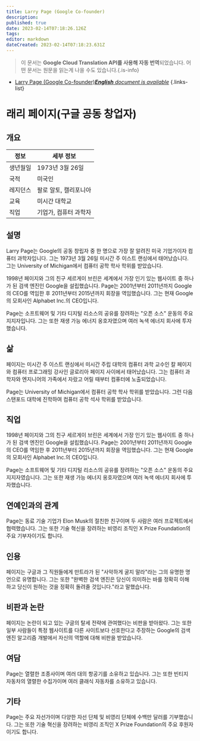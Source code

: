 ```yaml
---
title: Larry Page (Google Co-founder)
description: 
published: true
date: 2023-02-14T07:18:26.126Z
tags: 
editor: markdown
dateCreated: 2023-02-14T07:18:23.631Z
---
```


> 이 문서는 **Google Cloud Translation API를 사용해 자동 번역**되었습니다.
어떤 문서는 원문을 읽는게 나을 수도 있습니다.{.is-info}



- [Larry Page (Google Co-founder)***English** document is available*](/en/Knowledge-base/Dictionary/Person/larry-page-google-co-founder)
{.links-list}


# 래리 페이지(구글 공동 창업자)

## 개요

| 정보 | 세부 정보 |
| ---------- | ------- |
| 생년월일 | 1973년 3월 26일 |
| 국적 | 미국인 |
| 레지던스 | 팔로 알토, 캘리포니아 |
| 교육 | 미시간 대학교 |
| 직업 | 기업가, 컴퓨터 과학자 |

## 설명

Larry Page는 Google의 공동 창립자 중 한 명으로 가장 잘 알려진 미국 기업가이자 컴퓨터 과학자입니다. 그는 1973년 3월 26일 미시간 주 이스트 랜싱에서 태어났습니다. 그는 University of Michigan에서 컴퓨터 공학 학사 학위를 받았습니다.

1998년 페이지와 그의 친구 세르게이 브린은 세계에서 가장 인기 있는 웹사이트 중 하나가 된 검색 엔진인 Google을 설립했습니다. Page는 2001년부터 2011년까지 Google의 CEO를 역임한 후 2011년부터 2015년까지 회장을 역임했습니다. 그는 현재 Google의 모회사인 Alphabet Inc.의 CEO입니다.

Page는 소프트웨어 및 기타 디지털 리소스의 공유를 장려하는 "오픈 소스" 운동의 주요 지지자입니다. 그는 또한 재생 가능 에너지 옹호자였으며 여러 녹색 에너지 회사에 투자했습니다.

## 삶

페이지는 미시간 주 이스트 랜싱에서 미시간 주립 대학의 컴퓨터 과학 교수인 칼 페이지와 컴퓨터 프로그래밍 강사인 글로리아 페이지 사이에서 태어났습니다. 그는 컴퓨터 과학자와 엔지니어의 가족에서 자랐고 어릴 때부터 컴퓨터에 노출되었습니다.

Page는 University of Michigan에서 컴퓨터 공학 학사 학위를 받았습니다. 그런 다음 스탠포드 대학에 진학하여 컴퓨터 공학 석사 학위를 받았습니다.

## 직업

1998년 페이지와 그의 친구 세르게이 브린은 세계에서 가장 인기 있는 웹사이트 중 하나가 된 검색 엔진인 Google을 설립했습니다. Page는 2001년부터 2011년까지 Google의 CEO를 역임한 후 2011년부터 2015년까지 회장을 역임했습니다. 그는 현재 Google의 모회사인 Alphabet Inc.의 CEO입니다.

Page는 소프트웨어 및 기타 디지털 리소스의 공유를 장려하는 "오픈 소스" 운동의 주요 지지자였습니다. 그는 또한 재생 가능 에너지 옹호자였으며 여러 녹색 에너지 회사에 투자했습니다.

## 연예인과의 관계

Page는 동료 기술 기업가 Elon Musk의 절친한 친구이며 두 사람은 여러 프로젝트에서 협력했습니다. 그는 또한 기술 혁신을 장려하는 비영리 조직인 X Prize Foundation의 주요 기부자이기도 합니다.

## 인용

페이지는 구글과 그 직원들에게 만트라가 된 "사악하게 굴지 말라"라는 그의 유명한 명언으로 유명합니다. 그는 또한 "완벽한 검색 엔진은 당신이 의미하는 바를 정확히 이해하고 당신이 원하는 것을 정확히 돌려줄 것입니다."라고 말했습니다.

## 비판과 논란

페이지는 논란이 되고 있는 구글의 탈세 전략에 관여했다는 비판을 받아왔다. 그는 또한 일부 사람들이 특정 웹사이트를 다른 사이트보다 선호한다고 주장하는 Google의 검색 엔진 알고리즘 개발에서 자신의 역할에 대해 비판을 받았습니다.

## 여담

Page는 열렬한 조종사이며 여러 대의 항공기를 소유하고 있습니다. 그는 또한 빈티지 자동차의 열렬한 수집가이며 여러 클래식 자동차를 소유하고 있습니다.

## 기타

Page는 주요 자선가이며 다양한 자선 단체 및 비영리 단체에 수백만 달러를 기부했습니다. 그는 또한 기술 혁신을 장려하는 비영리 조직인 X Prize Foundation의 주요 후원자이기도 합니다.